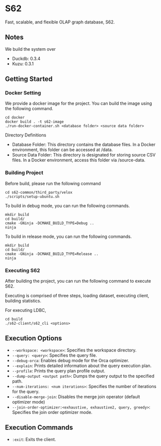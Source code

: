 # S62

Fast, scalable, and flexible OLAP graph database, S62.

## Notes

We build the system over
- Duckdb: 0.3.4
- Kuzu: 0.3.1

## Getting Started

### Docker Setting

We provide a docker image for the project. You can build the image using the following command.

```
cd docker
docker build . -t s62-image
./run-docker-container.sh <database folder> <source data folder>
```

Directory Definitions

- Database Folder: This directory contains the database files. In a Docker environment, this folder can be accessed at /data.
- Source Data Folder: This directory is designated for storing source CSV files. In a Docker environment, access this folder via /source-data.

### Building Project

Before build, please run the following command

```
cd s62-common/third_party/velox
./scripts/setup-ubuntu.sh
```

To build in debug mode, you can run the following commands.

```
mkdir build
cd build/
cmake -GNinja -DCMAKE_BUILD_TYPE=Debug ..
ninja
```

To build in release mode, you can run the following commands.

```
mkdir build
cd build/
cmake -GNinja -DCMAKE_BUILD_TYPE=Release ..
ninja
```

### Executing S62

After building the project, you can run the following command to execute S62.

Executing is comprised of three steps, loading dataset, executing client, building statistics.

For executing LDBC,

```
cd build
./s62-client/s62_cli <options>
```

## Execution Options

- `--workspace: <workspace>`: Specifies the workspace directory.
- `--query: <query>`: Specifies the query file.
- `--debug-orca`: Enables debug mode for the Orca optimizer.
- `--explain`: Prints detailed information about the query execution plan.
- `--profile`: Prints the query plan profile output.
- `--dump-output <output path>`: Dumps the query output to the specified path.
- `--num-iterations: <num iterations>`: Specifies the number of iterations for the query.
- `--disable-merge-join`: Disables the merge join operator (default optimizer mode)
- `--join-order-optimizer:<exhaustive, exhaustive2, query, greedy>`: Specifies the join order optimizer mode.

## Execution Commands

- `:exit`: Exits the client.